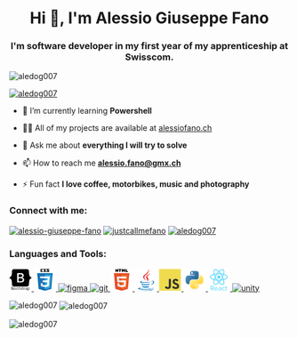 <h1 align="center">Hi 👋, I'm Alessio Giuseppe Fano</h1>
<h3 align="center">I'm software developer in my first year of my apprenticeship at Swisscom.</h3>

<p align="left"> <img src="[https://komarev.com/ghpvc/?username=aledog007&label=Profile%20views&color=0e75b6&style=flat](https://media.tenor.com/5ry-200hErMAAAAM/hacker-hacker-man.gif)" alt="aledog007" /> </p>

<p align="left"> <a href="https://github.com/ryo-ma/github-profile-trophy"><img src="https://github-profile-trophy.vercel.app/?username=aledog007" alt="aledog007" /></a> </p>

- 🌱 I’m currently learning **Powershell**

- 👨‍💻 All of my projects are available at [alessiofano.ch](alessiofano.ch)

- 💬 Ask me about **everything I will try to solve**

- 📫 How to reach me **alessio.fano@gmx.ch**

- ⚡ Fun fact **I love coffee, motorbikes, music and photography**

<h3 align="left">Connect with me:</h3>
<p align="left">
<a href="https://linkedin.com/in/alessio-giuseppe-fano" target="blank"><img align="center" src="https://raw.githubusercontent.com/rahuldkjain/github-profile-readme-generator/master/src/images/icons/Social/linked-in-alt.svg" alt="alessio-giuseppe-fano" height="30" width="40" /></a>
<a href="https://instagram.com/justcallmefano" target="blank"><img align="center" src="https://raw.githubusercontent.com/rahuldkjain/github-profile-readme-generator/master/src/images/icons/Social/instagram.svg" alt="justcallmefano" height="30" width="40" /></a>
<a href="https://discord.gg/aledog007" target="blank"><img align="center" src="https://raw.githubusercontent.com/rahuldkjain/github-profile-readme-generator/master/src/images/icons/Social/discord.svg" alt="aledog007" height="30" width="40" /></a>
</p>

<h3 align="left">Languages and Tools:</h3>
<p align="left"> <a href="https://getbootstrap.com" target="_blank" rel="noreferrer"> <img src="https://raw.githubusercontent.com/devicons/devicon/master/icons/bootstrap/bootstrap-plain-wordmark.svg" alt="bootstrap" width="40" height="40"/> </a> <a href="https://www.w3schools.com/css/" target="_blank" rel="noreferrer"> <img src="https://raw.githubusercontent.com/devicons/devicon/master/icons/css3/css3-original-wordmark.svg" alt="css3" width="40" height="40"/> </a> <a href="https://www.figma.com/" target="_blank" rel="noreferrer"> <img src="https://www.vectorlogo.zone/logos/figma/figma-icon.svg" alt="figma" width="40" height="40"/> </a> <a href="https://git-scm.com/" target="_blank" rel="noreferrer"> <img src="https://www.vectorlogo.zone/logos/git-scm/git-scm-icon.svg" alt="git" width="40" height="40"/> </a> <a href="https://www.w3.org/html/" target="_blank" rel="noreferrer"> <img src="https://raw.githubusercontent.com/devicons/devicon/master/icons/html5/html5-original-wordmark.svg" alt="html5" width="40" height="40"/> </a> <a href="https://www.java.com" target="_blank" rel="noreferrer"> <img src="https://raw.githubusercontent.com/devicons/devicon/master/icons/java/java-original.svg" alt="java" width="40" height="40"/> </a> <a href="https://developer.mozilla.org/en-US/docs/Web/JavaScript" target="_blank" rel="noreferrer"> <img src="https://raw.githubusercontent.com/devicons/devicon/master/icons/javascript/javascript-original.svg" alt="javascript" width="40" height="40"/> </a> <a href="https://www.python.org" target="_blank" rel="noreferrer"> <img src="https://raw.githubusercontent.com/devicons/devicon/master/icons/python/python-original.svg" alt="python" width="40" height="40"/> </a> <a href="https://reactjs.org/" target="_blank" rel="noreferrer"> <img src="https://raw.githubusercontent.com/devicons/devicon/master/icons/react/react-original-wordmark.svg" alt="react" width="40" height="40"/> </a> <a href="https://unity.com/" target="_blank" rel="noreferrer"> <img src="https://www.vectorlogo.zone/logos/unity3d/unity3d-icon.svg" alt="unity" width="40" height="40"/> </a> </p>

<p><img align="left" src="https://github-readme-stats.vercel.app/api/top-langs?username=aledog007&show_icons=true&locale=en&layout=compact" alt="aledog007" /></p>

<p>&nbsp;<img align="center" src="https://github-readme-stats.vercel.app/api?username=aledog007&show_icons=true&locale=en" alt="aledog007" /></p>

<p><img align="center" src="https://github-readme-streak-stats.herokuapp.com/?user=aledog007&" alt="aledog007" /></p>
